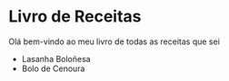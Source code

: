 # Livro de Receitas 

Olá bem-vindo ao meu livro de todas as receitas que sei

- Lasanha Boloñesa
- Bolo de Cenoura

